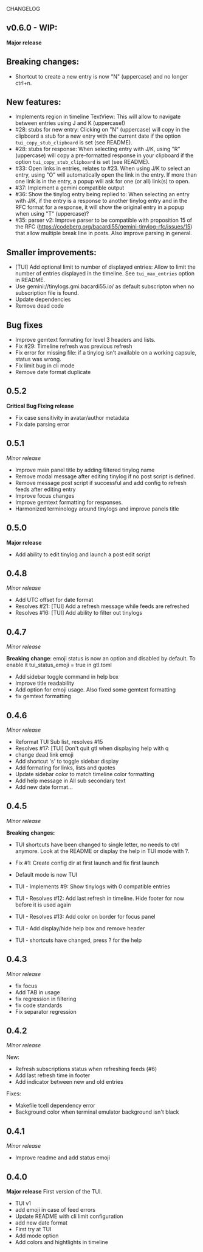 CHANGELOG

## v0.6.0 - WIP:

**Major release**

## Breaking changes:
* Shortcut to create a new entry is now "N" (uppercase) and no longer ctrl+n.

## New features:
* Implements region in timeline TextView: This will allow to navigate between entries using J and K (uppercase!)
* #28: stubs for new entry: Clicking on "N" (uppercase) will copy in the clipboard a stub for a new entry with the current date if the option `tui_copy_stub_clipboard` is set (see README).
* #28: stubs for response: When selecting entry with J/K, using "R" (uppercase) will copy a pre-formatted response in your clipboard if the option `tui_copy_stub_clipboard` is set (see README).
* #33: Open links in entries, relates to #23. When using J/K to select an entry, using "O" will automatically open the link in the entry. If more than one link is in the entry, a popup will ask for one (or all) link(s) to open.
* #37: Implement a gemini compatible output
* #36: Show the tinylog entry being replied to: When selecting an entry with J/K, if the entry is a response to another tinylog entry and in the RFC format for a response, it will show the original entry in a popup when using "T" (uppercase)?
* #35: parser v2: Improve parser to be compatible with proposition 15 of the RFC (https://codeberg.org/bacardi55/gemini-tinylog-rfc/issues/15) that allow multiple break line in posts. Also improve parsing in general.

## Smaller improvements:
* [TUI] Add optional limit to number of displayed entries: Allow to limit the number of entries displayed in the timeline. See `tui_max_entries` option in README.
* Use gemini://tinylogs.gmi.bacardi55.io/ as default subscripton when no subscription file is found.
* Update dependencies
* Remove dead code

## Bug fixes
* Improve gemtext formating for level 3 headers and lists.
* Fix #29: Timeline refresh was previous refresh
* Fix error for missing file: if a tinylog isn't available on a working capsule, status was wrong.
* Fix limit bug in cli mode
* Remove date format duplicate

## 0.5.2

**Critical Bug Fixing release**

* Fix case sensitivity in avatar/author metadata
* Fix date parsing error

## 0.5.1

*Minor release*

* Improve main panel title by adding filtered tinylog name
* Remove modal message after editing tinylog if no post script is defined.
* Remove message post script if successful and add config to refresh feeds after editing entry
* Improve focus changes
* Improve gemtext formatting for responses.
* Harmonized terminology around tinylogs and improve panels title

## 0.5.0

**Major release**

* Add ability to edit tinylog and launch a post edit script

## 0.4.8

*Minor release*

* Add UTC offset for date format
* Resolves #21: [TUI] Add a refresh message while feeds are refreshed
* Resolves #16: [TUI] Add ability to filter out tinylogs

## 0.4.7

*Minor release*

**Breaking change**: emoji status is now an option and disabled by default.
To enable it tui_status_emoji = true in gtl.toml

* Add sidebar toggle command in help box
* Improve title readability
* Add option for emoji usage. Also fixed some gemtext formatting
* fix gemtext formatting

## 0.4.6

*Minor release*

* Reformat TUI Sub list, resolves #15
* Resolves #17: [TUI] Don't quit gtl when displaying help with q
* change dead link emoji
* Add shortcut 's' to toggle sidebar display
* Add formating for links, lists and quotes
* Update sidebar color to match timeline color formatting
* Add help message in All sub secondary text
* Add new date format…

## 0.4.5

*Minor release*

**Breaking changes:**
* TUI shortcuts have been changed to single letter, no needs to ctrl anymore. Look at the README or display the help in TUI mode with ?.

* Fix #1: Create config dir at first launch and fix first launch
* Default mode is now TUI
* TUI - Implements #9: Show tinylogs with 0 compatible entries
* TUI - Resolves #12: Add last refresh in timeline. Hide footer for now before it is used again
* TUI - Resolves #13: Add color on border for focus panel
* TUI - Add display/hide help box and remove header
* TUI - shortcuts have changed, press ? for the help

## 0.4.3

*Minor release*

* fix focus
* Add TAB in usage
* fix regression in filtering
* fix code standards
* Fix separator regression

## 0.4.2

*Minor release*

New:
* Refresh subscriptions status when refreshing feeds (#6)
* Add last refresh time in footer
* Add indicator between new and old entries

Fixes:
* Makefile tcell dependency error
* Background color when terminal emulator background isn't black



## 0.4.1

*Minor release*

* Improve readme and add status emoji

## 0.4.0

**Major release**
First version of the TUI.

* TUI v1
* add emoji in case of feed errors
* Update README with cli limit configuration
* add new date format
* First try at TUI
* Add mode option
* Add colors and hightlights in timeline
